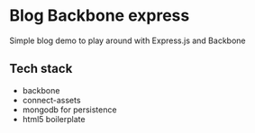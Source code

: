 # Blog Backbone express

Simple blog demo to play around with Express.js and Backbone

## Tech stack

* backbone 
* connect-assets 
* mongodb for persistence
* html5 boilerplate
